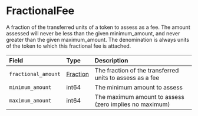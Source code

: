 # FractionalFee

A fraction of the transferred units of a token to assess as a fee. The amount assessed will never be less than the given minimum\_amount, and never greater than the given maximum\_amount. The denomination is always units of the token to which this fractional fee is attached.

| Field | Type | Description |
| :--- | :--- | :--- |
| `fractional_amount` | [Fraction](../../basic-types/fraction.md) | The fraction of the transferred units to assess as a fee |
| `minimum_amount`  | int64 | The minimum amount to assess |
| `maximum_amount` | int64 | The maximum amount to assess \(zero implies no maximum\) |

